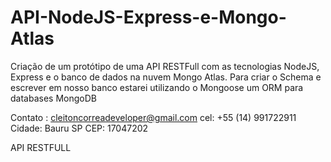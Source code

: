 # API-NodeJS-Express-e-Mongo-Atlas
Criação de um protótipo de uma API RESTFull com as tecnologias NodeJS, Express e o banco de dados na nuvem Mongo Atlas. Para criar o Schema e escrever em nosso banco estarei utilizando o Mongoose um ORM para databases MongoDB

Contato : cleitoncorreadeveloper@gmail.com
cel: +55 (14) 991722911
Cidade: Bauru SP
CEP: 17047202


API RESTFULL

